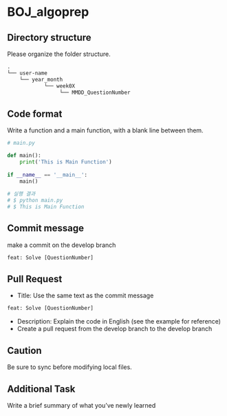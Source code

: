 # BOJ_algoprep

## Directory structure

Please organize the folder structure.

```xml
.
└── user-name					               
	└── year_month				           
	    	└── week0X 	                
	             └── MMDD_QuestionNumber   
```

## Code format

Write a function and a main function, with a blank line between them.

```python
# main.py

def main():
    print('This is Main Function')
    
if __name__ == '__main__':
    main()
   
# 실행 결과
# $ python main.py
# $ This is Main Function
```

## Commit message

make a commit on the develop branch

```python
feat: Solve [QuestionNumber]
```

## Pull Request

- Title: Use the same text as the commit message

```python
feat: Solve [QuestionNumber]
```

- Description: Explain the code in English (see the example for reference)
- Create a pull request from the develop branch to the develop branch

## Caution

Be sure to sync before modifying local files.

## Additional Task

Write a brief summary of what you’ve newly learned
